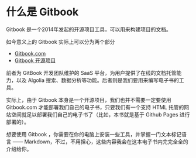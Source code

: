 # 什么是 Gitbook

Gitbook 是一个2014年发起的开源项目工具，可以用来构建项目的文档。

如今意义上的 Gitbook 实际上可以分为两个部分

- [Gitbook.com](https://www.gitbook.com/)
- [Gitbook 开源项目](https://github.com/GitbookIO/gitbook)

前者为 GitBook 开发团队维护的 SaaS 平台，为用户提供了在线的文档托管能力，以及 Algolia 搜索、数据分析等功能。后者则是我们要用来编写电子书的工具。

实际上，由于 Gitbook 本身是一个开源项目，我们也并不需要一定要使用 Gitbook.com 才能部署我们自己的电子书，只要我们有一个支持 HTML 托管的网站空间就足以部署我们自己的电子书了（比如，本书就是基于 Github Pages 进行部署的）。

想要使用 Gitbook ，你需要在你的电脑上安装一些工具，并掌握一门文本标记语言 —— Markdown，不过，不用担心，这些内容我会在这本电子书内完完全全的介绍给你。
